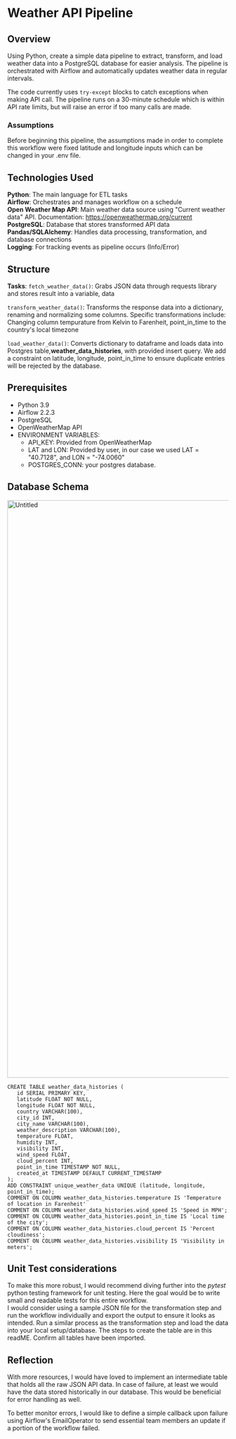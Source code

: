 # Weather API Pipeline

## Overview

Using Python, create a simple data pipeline to extract, transform, and load weather data into a PostgreSQL database for easier analysis. The pipeline is orchestrated with Airflow and automatically updates weather data in regular intervals.

The code currently uses ```try-except``` blocks to catch exceptions when making API call. The pipeline runs on a 30-minute schedule which is within API rate limits, but will raise an error if too many calls are made.

### Assumptions

Before beginning this pipeline, the assumptions made in order to complete this workflow were fixed latitude and longitude inputs which can be changed in your .env file.

## Technologies Used

**Python**: The main language for ETL tasks\
**Airflow**: Orchestrates and manages workflow on a schedule\
**Open Weather Map API**: Main weather data source using "Current weather data" API. Documentation: https://openweathermap.org/current \
**PostgreSQL**: Database that stores transformed API data\
**Pandas/SQLAlchemy**: Handles data processing, transformation, and database connections\
**Logging**: For tracking events as pipeline occurs (Info/Error)

## Structure

**Tasks**:
```fetch_weather_data()```: Grabs JSON data through requests library and stores result into a variable, data

```transform_weather_data()```: Transforms the response data into a dictionary, renaming and normalizing some columns. Specific transformations include: Changing column tempurature from Kelvin to Farenheit, point_in_time to the country's local timezone

```load_weather_data()```: Converts dictionary to dataframe and loads data into Postgres table,**weather_data_histories**,  with provided insert query. We add a constraint on latitude, longitude, point_in_time to ensure duplicate entries will be rejected by the database.

## Prerequisites
* Python 3.9
* Airflow 2.2.3
* PostgreSQL
* OpenWeatherMap API
* ENVIRONMENT VARIABLES:
  - API_KEY: Provided from OpenWeatherMap
  - LAT and LON: Provided by user, in our case we used LAT = "40.7128", and LON = "-74.0060"
  - POSTGRES_CONN: your postgres database.

## Database Schema
 <img width="1312" alt="Untitled" src="https://github.com/user-attachments/assets/3e223a64-0fcc-44e6-8bb8-2f772fb78f84">

 ```
 CREATE TABLE weather_data_histories (
    id SERIAL PRIMARY KEY,
    latitude FLOAT NOT NULL,
    longitude FLOAT NOT NULL,
    country VARCHAR(100),
    city_id INT,
    city_name VARCHAR(100),
    weather_description VARCHAR(100),
    temperature FLOAT,
    humidity INT,
    visibility INT,
    wind_speed FLOAT,
    cloud_percent INT,
    point_in_time TIMESTAMP NOT NULL,
    created_at TIMESTAMP DEFAULT CURRENT_TIMESTAMP
);
ADD CONSTRAINT unique_weather_data UNIQUE (latitude, longitude, point_in_time);
COMMENT ON COLUMN weather_data_histories.temperature IS 'Temperature of location in Farenheit'
COMMENT ON COLUMN weather_data_histories.wind_speed IS 'Speed in MPH';
COMMENT ON COLUMN weather_data_histories.point_in_time IS 'Local time of the city';
COMMENT ON COLUMN weather_data_histories.cloud_percent IS 'Percent cloudiness';
COMMENT ON COLUMN weather_data_histories.visibility IS 'Visibility in meters';
 ```

## Unit Test considerations

To make this more robust, I would recommend diving further into the *pytest* python testing framework for unit testing. Here the goal would be to write small and readable tests for this entire workflow. \
I would consider using a sample JSON file for the transformation step and run the workflow individually and export the output to ensure it looks as intended. Run a similar process as the transformation step and load the data into your local setup/database. The steps to create the table are in this readME. Confirm all tables have been imported.



## Reflection

With more resources, I would have loved to implement an intermediate table that holds all the raw JSON API data. In case of failure, at least we would have the data stored historically in our database. This would be beneficial for error handling as well.

To better monitor errors, I would like to define a simple callback upon failure using Airflow's EmailOperator to send essential team members an update if a portion of the workflow failed.

